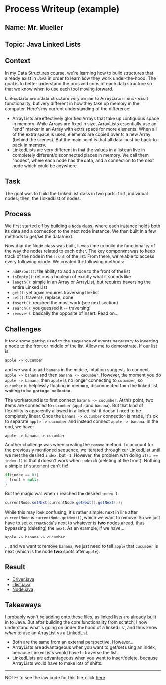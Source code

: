 # Process Writeup (example)

## Name: Mr. Mueller
## Topic: Java Linked Lists

## Context
In my Data Structures course, we're learning how to build structures that already exist in Java in order to learn how they work under-the-hood. The goal is to better understand the pros and cons of each data structure so that we know when to use each tool moving forward.

LinkedLists are a data structure very similar to ArrayLists in end-result functionality, but very different in how they take up memory in the computer. Here's my current understanding of the difference:
* ArrayLists are effectively glorified Arrays that take up contiguous space in memory. While Arrays are fixed in size, ArrayLists essentially use an "end" marker in an Array with extra space for more elements. When all of the extra space is used, elements are copied over to a new Array (behind the scenes). But the main point is that all data must be back-to-back in memory.
* LinkedLists are very different in that the values in a list can live in completely different/disconnected places in memory. We call them "nodes", where each node has the data, and a connection to the next node which could be anywhere.

## Task
The goal was to build the LinkedList class in two parts: first, individual nodes; then, the LinkedList of nodes.

## Process
We first started off by building a `Node` class, where each instance holds both its data and a connection to the next node instance. We then built in a few methods to get/set the data/next. 

Now that the Node class was built, it was time to build the functionality of the way the nodes related to each other. The key component was to keep track of the node in the `front` of the list. From there, we're able to access every following noode. We created the following methods:
* `addFront()`: the ability to add a node to the front of the list
* `isEmpty()`: returns a boolean of exactly what it sounds like
* `length()`: simple in an Array or ArrayList, but requires traversing the entire Linked List
* `get()`: yet again requires traversing the list
* `set()`: traverse, replace, done
* `insert()`: required the most work (see next section)
* `search()`: you guessed it -- traversing!
* `remove()`: basically the opposite of insert. Read on...

## Challenges
It took some getting used to the sequence of events necessary to inserting a node to the front or middle of the list. Allow me to demonstrate. If our list is:
```
apple -> cucumber
```
and we want to add `banana` in the middle, intuition suggests to connect `apple -> banana` and then `banana -> cucumber`. However, the moment you do `apple -> banana`, then `apple` is no longer connecting to `cucumber`, so `cucumber` is helplessly floating in memory, disconnected from the linked list, waiting to be garbage-collected. 

The workaround is to first connect `banana -> cucumber`. At this point, two items are connected to `cucumber` (`apple` and `banana`). But that kind of flexibility is apparently allowed in a linked list: it doesn't need to be completely linear. Once the `banana -> cucumber` connection is made, it's ok to separate `apple -> cucumber` and instead connect `apple -> banana`. In the end, we have:
```
apple -> banana -> cucumber
```

Another challenge was when creating the `remove` method. To account for the previously mentioned sequence, we iterated through our LinkedList until we met the desired `index`, but `-1`. However, the problem with doing `if(i == index-1)` is that it doesn't work when `index=0` (deleting at the front). Nothing a simple [`if`](https://github.com/hunter-teacher-cert/work_csci70900-brianmueller/commit/0e238b260d1365f3da33721bc961c5a5749e9d52) statement can't fix!
```java
if(index == 0){
  front = null;
}
```
But the magic was when `i` reached the desired `index-1`:
```java
currentNode.setNext(currentNode.getNext().getNext());
```
While this may look confusing, it's rather simple: next in line after `currentNode` is `currentNode.getNext()`, which we want to remove. So we just have to set `currentNode`'s next to whatever is **two** nodes ahead, thus bypassing (deleting) the `next`. As an example, if we have...
```
apple -> banana -> cucumber
```
... and we want to remove `banana`, we just need to tell `apple` that `cucumber` is next (which is the node **two** spots after `apple`).

## Result
* [Driver.java](https://github.com/hunter-teacher-cert/work_csci70900-brianmueller/blob/master/ds/lists/Driver.java)
* [Llist.java](https://github.com/hunter-teacher-cert/work_csci70900-brianmueller/blob/master/ds/lists/Llist.java)
* [Node.java](https://github.com/hunter-teacher-cert/work_csci70900-brianmueller/blob/master/ds/lists/Node.java)

## Takeaways
I probably won't be adding onto these files, as linked lists are already built in to Java. But after building the core functionality from scratch, I now understand what is going on under the hood of a linked list, and thus know _when_ to use an ArrayList vs a LinkedList.
* Both are the same from an external perspective. However...
* ArrayLists are advantageous when you want to get/set using an index, because LinkedLists would have to traverse the list.
* LinkedLists are advantageous when you want to insert/delete, because ArrayLists would have to make lots of shifts.

---

NOTE: to see the raw code for this file, click [here](https://raw.githubusercontent.com/hstatsep/other/main/writeups/example-mueller-java-ll.md)
